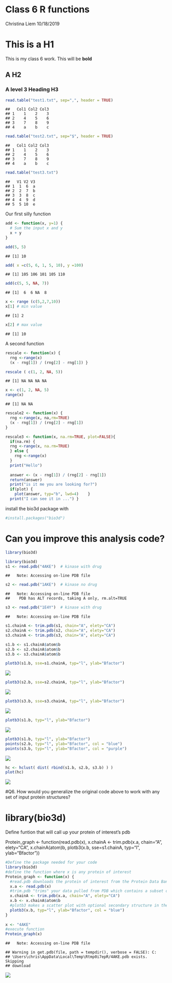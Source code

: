 Class 6 R functions
================
Christina Liem
10/18/2019

# This is a H1

This is my class 6 work. This will be **bold**

## A H2

### A level 3 Heading H3

``` r
read.table("test1.txt", sep=",", header = TRUE)
```

    ##   Col1 Col2 Col3
    ## 1    1    2    3
    ## 2    4    5    6
    ## 3    7    8    9
    ## 4    a    b    c

``` r
read.table("test2.txt", sep="$", header = TRUE)
```

    ##   Col1 Col2 Col3
    ## 1    1    2    3
    ## 2    4    5    6
    ## 3    7    8    9
    ## 4    a    b    c

``` r
read.table("test3.txt")
```

    ##   V1 V2 V3
    ## 1  1  6  a
    ## 2  2  7  b
    ## 3  3  8  c
    ## 4  4  9  d
    ## 5  5 10  e

Our first silly function

``` r
add <- function(x, y=1) {      
  # Sum the input x and y    
  x + y 
} 
```

``` r
add(5, 5)
```

    ## [1] 10

``` r
add( x =c(5, 6, 1, 5, 10), y =100)
```

    ## [1] 105 106 101 105 110

``` r
add(c(5, 5, NA, 7))
```

    ## [1]  6  6 NA  8

``` r
x <- range (c(5,2,7,10))
x[1] # min value
```

    ## [1] 2

``` r
x[2] # max value
```

    ## [1] 10

A second function

``` r
rescale <- function(x) {   
  rng <-range(x)   
  (x - rng[1]) / (rng[2] - rng[1]) } 
```

``` r
rescale ( c(1, 2, NA, 5))
```

    ## [1] NA NA NA NA

``` r
x <- c(1, 2, NA, 5)
range(x)
```

    ## [1] NA NA

``` r
rescale2 <- function(x) {
  rng <-range(x, na,rm=TRUE)
  (x - rng[1]) / (rng[2] - rng[1]) 
}
```

``` r
rescale3 <- function(x, na.rm=TRUE, plot=FALSE){   
  if(na.rm) {    
  rng <-range(x, na.rm=TRUE)   
  } else {     
    rng <-range(x)   
  }   
  print("Hello")   
  
  answer <- (x - rng[1]) / (rng[2] - rng[1])   
  return(answer)   
  print("is it me you are looking for?")   
  if(plot) {       
    plot(answer, typ="b", lwd=4)    }   
  print("I can see it in ...") }
```

install the bio3d package with

``` r
#install.packages("bio3d")
```

# Can you improve this analysis code?

``` r
library(bio3d)
```

``` r
library(bio3d) 
s1 <- read.pdb("4AKE")  # kinase with drug 
```

    ##   Note: Accessing on-line PDB file

``` r
s2 <- read.pdb("1AKE")  # kinase no drug 
```

    ##   Note: Accessing on-line PDB file
    ##    PDB has ALT records, taking A only, rm.alt=TRUE

``` r
s3 <- read.pdb("1E4Y")  # kinase with drug 
```

    ##   Note: Accessing on-line PDB file

``` r
s1.chainA <- trim.pdb(s1, chain="A", elety="CA")
s2.chainA <- trim.pdb(s2, chain="A", elety="CA") 
s3.chainA <- trim.pdb(s3, chain="A", elety="CA") 

s1.b <- s1.chainA$atom$b
s2.b <- s2.chainA$atom$b 
s3.b <- s3.chainA$atom$b 

plotb3(s1.b, sse=s1.chainA, typ="l", ylab="Bfactor") 
```

![](Class6_files/figure-gfm/unnamed-chunk-16-1.png)<!-- -->

``` r
plotb3(s2.b, sse=s2.chainA, typ="l", ylab="Bfactor") 
```

![](Class6_files/figure-gfm/unnamed-chunk-16-2.png)<!-- -->

``` r
plotb3(s3.b, sse=s3.chainA, typ="l", ylab="Bfactor") 
```

![](Class6_files/figure-gfm/unnamed-chunk-16-3.png)<!-- -->

``` r
plotb3(s1.b, typ="l", ylab="Bfactor")
```

![](Class6_files/figure-gfm/unnamed-chunk-17-1.png)<!-- -->

``` r
plotb3(s1.b, typ="l", ylab="Bfactor")
points(s2.b, typ="l", ylab="Bfactor", col = "blue")
points(s3.b, typ="l", ylab="Bfactor", col = "purple")
```

![](Class6_files/figure-gfm/unnamed-chunk-18-1.png)<!-- -->

``` r
hc <- hclust( dist( rbind(s1.b, s2.b, s3.b) ) )
plot(hc)
```

![](Class6_files/figure-gfm/unnamed-chunk-19-1.png)<!-- -->

\#Q6. How would you generalize the original code above to work with any
set of input protein structures?

# library(bio3d)

Define funtion that will call up your protein of interest’s pdb

Protein\_graph \<- function(read.pdb(x), x.chainA \<- trim.pdb(x.a,
chain=“A”, elety=“CA”, x.chainA\(atom\)b, plotb3(x.b, sse=s1.chainA,
typ=“l”, ylab=“Bfactor”))

``` r
#Define the package needed for your code
library(bio3d)
#define the function where x is any protein of interest
Protein_graph <- function(x) {
  #read.pdb downloads the protein of interest from the Protein Data Bank
  x.a <- read.pdb(x)
  #trim.pdb "trims" your data pulled from PDB which contains a subset of atoms
  x.chainA <- trim.pdb(x.a, chain="A", elety="CA")
  x.b <- x.chainA$atom$b
  #plotb3 makes a scatter plot with optional secondary structure in the marginal regions. I removed the marginal regions.
  plotb3(x.b, typ="l", ylab="Bfactor", col = "blue")
}
              
x <- "4AKE"
#execute function
Protein_graph(x)
```

    ##   Note: Accessing on-line PDB file

    ## Warning in get.pdb(file, path = tempdir(), verbose = FALSE): C:
    ## \Users\chris\AppData\Local\Temp\Rtmp0i7epR/4AKE.pdb exists. Skipping
    ## download

![](Class6_files/figure-gfm/unnamed-chunk-20-1.png)<!-- -->
